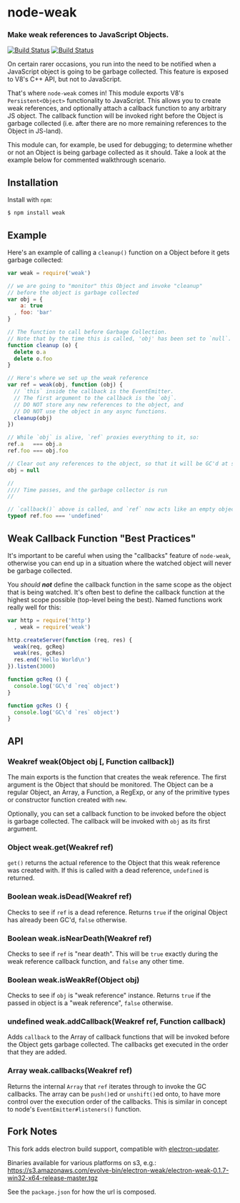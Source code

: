 node-weak
=========
### Make weak references to JavaScript Objects.
[![Build Status](https://travis-ci.org/TooTallNate/node-weak.svg?branch=master)](https://travis-ci.org/TooTallNate/node-weak)
[![Build Status](https://ci.appveyor.com/api/projects/status/09lf09d1a5hm24bq)](https://ci.appveyor.com/project/TooTallNate/node-weak)

On certain rarer occasions, you run into the need to be notified when a JavaScript
object is going to be garbage collected. This feature is exposed to V8's C++ API,
but not to JavaScript.

That's where `node-weak` comes in! This module exports V8's `Persistent<Object>`
functionality to JavaScript. This allows you to create weak references, and
optionally attach a callback function to any arbitrary JS object. The callback
function will be invoked right before the Object is garbage collected (i.e. after
there are no more remaining references to the Object in JS-land).

This module can, for example, be used for debugging; to determine whether or not
an Object is being garbage collected as it should.
Take a look at the example below for commented walkthrough scenario.


Installation
------------

Install with `npm`:

``` bash
$ npm install weak
```


Example
-------

Here's an example of calling a `cleanup()` function on a Object before it gets
garbage collected:

``` js
var weak = require('weak')

// we are going to "monitor" this Object and invoke "cleanup"
// before the object is garbage collected
var obj = {
    a: true
  , foo: 'bar'
}

// The function to call before Garbage Collection.
// Note that by the time this is called, 'obj' has been set to `null`.
function cleanup (o) {
  delete o.a
  delete o.foo
}

// Here's where we set up the weak reference
var ref = weak(obj, function (obj) {
  // `this` inside the callback is the EventEmitter.
  // The first argument to the callback is the `obj`.
  // DO NOT store any new references to the object, and
  // DO NOT use the object in any async functions.
  cleanup(obj)
})

// While `obj` is alive, `ref` proxies everything to it, so:
ref.a   === obj.a
ref.foo === obj.foo

// Clear out any references to the object, so that it will be GC'd at some point...
obj = null

//
//// Time passes, and the garbage collector is run
//

// `callback()` above is called, and `ref` now acts like an empty object.
typeof ref.foo === 'undefined'
```


Weak Callback Function "Best Practices"
---------------------------------------

It's important to be careful when using the "callbacks" feature of `node-weak`,
otherwise you can end up in a situation where the watched object will never
be garbage collected.

You _should **not**_ define the callback function in the same scope as the
object that is being watched. It's often best to define the callback function
at the highest scope possible (top-level being the best). Named functions
work really well for this:

``` js
var http = require('http')
  , weak = require('weak')

http.createServer(function (req, res) {
  weak(req, gcReq)
  weak(res, gcRes)
  res.end('Hello World\n')
}).listen(3000)

function gcReq () {
  console.log('GC\'d `req` object')
}

function gcRes () {
  console.log('GC\'d `res` object')
}
```


API
---

### Weakref weak(Object obj [, Function callback])

The main exports is the function that creates the weak reference.
The first argument is the Object that should be monitored.
The Object can be a regular Object, an Array, a Function, a RegExp, or any of
the primitive types or constructor function created with `new`.

Optionally, you can set a callback function to be invoked
before the object is garbage collected. The callback will
be invoked with `obj` as its first argument.


### Object weak.get(Weakref ref)

`get()` returns the actual reference to the Object that this weak reference was
created with. If this is called with a dead reference, `undefined` is returned.


### Boolean weak.isDead(Weakref ref)

Checks to see if `ref` is a dead reference. Returns `true` if the original Object
has already been GC'd, `false` otherwise.


### Boolean weak.isNearDeath(Weakref ref)

Checks to see if `ref` is "near death". This will be `true` exactly during the
weak reference callback function, and `false` any other time.


### Boolean weak.isWeakRef(Object obj)

Checks to see if `obj` is "weak reference" instance. Returns `true` if the
passed in object is a "weak reference", `false` otherwise.


### undefined weak.addCallback(Weakref ref, Function callback)

Adds `callback` to the Array of callback functions that will be invoked before the
Object gets garbage collected. The callbacks get executed in the order that they
are added.


### Array weak.callbacks(Weakref ref)

Returns the internal `Array` that `ref` iterates through to invoke the GC
callbacks. The array can be `push()`ed or `unshift()`ed onto, to have more control
over the execution order of the callbacks. This is similar in concept to node's
`EventEmitter#listeners()` function.

Fork Notes
----------
This fork adds electron build support, compatible with [electron-updater](https://github.com/evolvelabs/electron-updater).

Binaries available for various platforms on s3, e.g.:
https://s3.amazonaws.com/evolve-bin/electron-weak/electron-weak-0.1.7-win32-x64-release-master.tgz

See the `package.json` for how the url is composed.